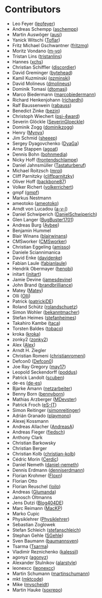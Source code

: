# Contributors

 * Leo Feyer ([leofeyer](https://github.com/leofeyer))
 * Andreas Schempp ([aschempp](https://github.com/aschempp))
 * Martin Auswöger ([ausi](https://github.com/ausi))
 * Yanick Witschi ([Toflar](https://github.com/Toflar))
 * Fritz Michael Gschwantner ([fritzmg](https://github.com/fritzmg))
 * Moritz Vondano ([m-vo](https://github.com/m-vo))
 * Tristan Lins ([tristanlins](https://github.com/tristanlins))
 * Hannes ([xchs](https://github.com/xchs))
 * Christian Schiffler ([discordier](https://github.com/discordier))
 * David Greminger ([bytehead](https://github.com/bytehead))
 * Kamil Kuzminski ([qzminski](https://github.com/qzminski))
 * David Molineus ([dmolineus](https://github.com/dmolineus))
 * Dominik Tomasi ([dtomasi](https://github.com/dtomasi))
 * Marco Biedermann ([marcobiedermann](https://github.com/marcobiedermann))
 * Richard Henkenjohann ([richardhj](https://github.com/richardhj))
 * Ralf Baussenwein ([rabauss](https://github.com/rabauss))
 * Benedict Zinke ([bezin](https://github.com/bezin))
 * Christoph Wiechert ([psi-4ward](https://github.com/psi-4ward))
 * Severin Glöckle ([SeverinGloeckle](https://github.com/SeverinGloeckle))
 * Dominik Zogg ([dominikzogg](https://github.com/dominikzogg))
 * Henry ([Mynyx](https://github.com/Mynyx))
 * Jim Schmid ([sheeep](https://github.com/sheeep))
 * Sergey Dyagovchenko ([DyaGa](https://github.com/DyaGa))
 * Arne Stappen ([agoat](https://github.com/agoat))
 * Dennis Bohn ([bohnmedia](https://github.com/bohnmedia))
 * Nicky Hoff ([frontendschlampe](https://github.com/frontendschlampe))
 * Daniel Jahnsmüller ([Tastaturberuf](https://github.com/Tastaturberuf))
 * Michael Roitzsch ([mroi](https://github.com/mroi))
 * Cliff Parnitzky ([cliffparnitzky](https://github.com/cliffparnitzky))
 * Oliver Hoff ([backbone87](https://github.com/backbone87))
 * Volker Richert ([volkerrichert](https://github.com/volkerrichert))
 * gmpf ([gmpf](https://github.com/gmpf))
 * Markus Nestmann
 * ameotoko ([ameotoko](https://github.com/ameotoko))
 * Arndt von Lucadou ([a-v-l](https://github.com/a-v-l))
 * Daniel Schwiperich ([DanielSchwiperich](https://github.com/DanielSchwiperich))
 * Glen Langer ([BugBuster1701](https://github.com/BugBuster1701))
 * Andreas Burg ([Aybee](https://github.com/Aybee))
 * Benjamin Hummel
 * Blair Winans ([blairwinans](https://github.com/blairwinans))
 * CMSworker ([CMSworker](https://github.com/CMSworker))
 * Christian Eggeling ([amisso](https://github.com/amisso))
 * Daniele Sciannimanica
 * David Enke ([davidenke](https://github.com/davidenke))
 * Fabian Laule ([fabianlaule](https://github.com/fabianlaule))
 * Hendrik Obermayer ([henobi](https://github.com/henobi))
 * initart ([initart](https://github.com/initart))
 * Jamie Devine ([jamesdevine](https://github.com/jamesdevine))
 * John Brand ([brandbrilliance](https://github.com/brandbrilliance))
 * Matey ([Matey](https://github.com/Matey))
 * Olli ([Olli](https://github.com/Olli))
 * Patrick ([patrickjDE](https://github.com/patrickjDE))
 * Roland Schütz ([rolandschuetz](https://github.com/rolandschuetz))
 * Simon Wohler ([bekanntmacher](https://github.com/bekanntmacher))
 * Stefan Heimes ([stefanheimes](https://github.com/stefanheimes))
 * Takahiro Kambe ([taca](https://github.com/taca))
 * Torsten Baldes ([tobaco](https://github.com/tobaco))
 * kroka ([kroka](https://github.com/kroka))
 * zonky2 ([zonky2](https://github.com/zonky2))
 * Alex ([Alex](https://github.com/Alex))
 * Arndt H. Ziegler
 * Christian Romeni ([christianromeni](https://github.com/christianromeni))
 * Defcon0 ([Defcon0](https://github.com/Defcon0))
 * Joe Ray Gregory ([may17](https://github.com/may17))
 * Leopold Seckendorff ([poddus](https://github.com/poddus))
 * Patrick Landolt ([scuben](https://github.com/scuben))
 * de-es ([de-es](https://github.com/de-es))
 * Bjarke Amann ([netzarbeiter](https://github.com/netzarbeiter))
 * Benny Born ([bennyborn](https://github.com/bennyborn))
 * Mathias Arzberger ([MDevster](https://github.com/MDevster))
 * Patrick Froch ([eS-IT](https://github.com/eS-IT))
 * Simon Reitinger ([simonreitinger](https://github.com/simonreitinger))
 * Adrián Granado ([playmono](https://github.com/playmono))
 * Alexej Kossmann
 * Andreas Allacher ([AndreasA](https://github.com/AndreasA))
 * Andreas Fieger ([fiedsch](https://github.com/fiedsch))
 * Anthony Clark
 * Christian Barkowsky
 * Christian Berger
 * Christian Kolb ([christian-kolb](https://github.com/christian-kolb))
 * Cédric Morin ([Cerdic](https://github.com/Cerdic))
 * Daniel Nemeth ([daniel-nemeth](https://github.com/daniel-nemeth))
 * Dennis Erdmann ([denniserdmann](https://github.com/denniserdmann))
 * Florian Krohmer ([Floxn](https://github.com/Floxn))
 * Florian Otto
 * Florian Reuschel ([loilo](https://github.com/loilo))
 * Andreas ([Glumanda](https://github.com/Glumanda))
 * Janosch Oltmanns
 * Jens Dutzi ([Blog404DE](https://github.com/Blog404DE))
 * Marc Reimann ([MacKP](https://github.com/MacKP))
 * Marko Cupic
 * Physiklehrer ([Physiklehrer](https://github.com/Physiklehrer))
 * Sebastian Zoglowek
 * Stefan Schleich ([stefanschleich](https://github.com/stefanschleich))
 * Stephan Gehle ([SGehle](https://github.com/SGehle))
 * Sven Baumann ([baumannsven](https://github.com/baumannsven))
 * Tsarma ([Tsarma](https://github.com/Tsarma))
 * Vladimir Reznichenko ([kalessil](https://github.com/kalessil))
 * agonyz ([agonyz](https://github.com/agonyz))
 * Alexander Stulnikov ([alarstyle](https://github.com/alarstyle))
 * leonexcc ([leonexcc](https://github.com/leonexcc))
 * Martin Schumann ([martinschumann](https://github.com/martinschumann))
 * mkt ([mktcode](https://github.com/mktcode))
 * Mike ([mvscheidt](https://github.com/mvscheidt))
 * Martin Hauke ([soxrepo](https://github.com/soxrepo))
